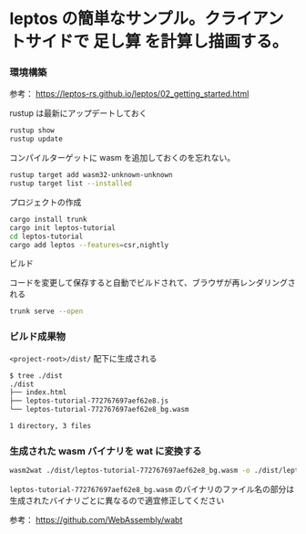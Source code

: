 # leptos の簡単なサンプル。クライアントサイドで 足し算 を計算し描画する。

### 環境構築

参考： https://leptos-rs.github.io/leptos/02_getting_started.html

rustup は最新にアップデートしておく

```sh
rustup show
rustup update
```

コンパイルターゲットに wasm を追加しておくのを忘れない。

```sh
rustup target add wasm32-unknown-unknown
rustup target list --installed
```

プロジェクトの作成

```sh
cargo install trunk
cargo init leptos-tutorial
cd leptos-tutorial
cargo add leptos --features=csr,nightly
```

ビルド

コードを変更して保存すると自動でビルドされて、ブラウザが再レンダリングされる

```sh
trunk serve --open
```

### ビルド成果物

`<project-root>/dist/` 配下に生成される

```sh
$ tree ./dist
./dist
├── index.html
├── leptos-tutorial-772767697aef62e8.js
└── leptos-tutorial-772767697aef62e8_bg.wasm

1 directory, 3 files
```

### 生成された wasm バイナリを wat に変換する

```sh
wasm2wat ./dist/leptos-tutorial-772767697aef62e8_bg.wasm -o ./dist/leptos-tutorial.wat
```

`leptos-tutorial-772767697aef62e8_bg.wasm` のバイナリのファイル名の部分は生成されたバイナリごとに異なるので適宜修正してください

参考： https://github.com/WebAssembly/wabt
